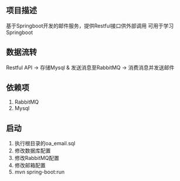 ## 项目描述
基于Springboot开发的邮件服务，提供Restful接口供外部调用
可用于学习Springboot

## 数据流转
Restful API -> 存储Mysql & 发送消息至RabbitMQ -> 消费消息并发送邮件

## 依赖项
1. RabbitMQ
2. Mysql

## 启动
1. 执行根目录的oa_email.sql
2. 修改数据库配置
3. 修改RabbitMQ配置
4. 修改邮箱配置
5. mvn spring-boot:run
